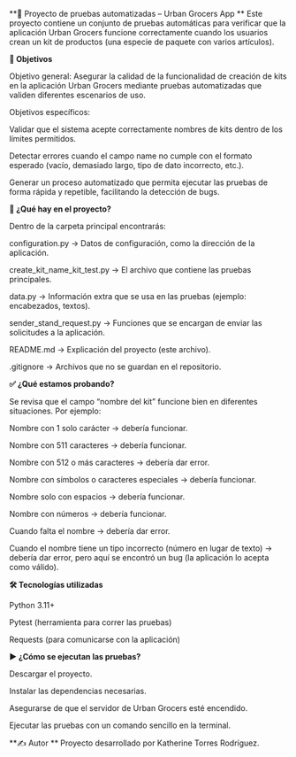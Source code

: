 **🧪 Proyecto de pruebas automatizadas – Urban Grocers App
**
Este proyecto contiene un conjunto de pruebas automáticas para verificar que la aplicación Urban Grocers funcione correctamente cuando los usuarios crean un kit de productos (una especie de paquete con varios artículos).

**🎯 Objetivos**

Objetivo general:
Asegurar la calidad de la funcionalidad de creación de kits en la aplicación Urban Grocers mediante pruebas automatizadas que validen diferentes escenarios de uso.

Objetivos específicos:

Validar que el sistema acepte correctamente nombres de kits dentro de los límites permitidos.

Detectar errores cuando el campo name no cumple con el formato esperado (vacío, demasiado largo, tipo de dato incorrecto, etc.).

Generar un proceso automatizado que permita ejecutar las pruebas de forma rápida y repetible, facilitando la detección de bugs.

**📁 ¿Qué hay en el proyecto?**

Dentro de la carpeta principal encontrarás:

configuration.py → Datos de configuración, como la dirección de la aplicación.

create_kit_name_kit_test.py → El archivo que contiene las pruebas principales.

data.py → Información extra que se usa en las pruebas (ejemplo: encabezados, textos).

sender_stand_request.py → Funciones que se encargan de enviar las solicitudes a la aplicación.

README.md → Explicación del proyecto (este archivo).

.gitignore → Archivos que no se guardan en el repositorio.

**✅ ¿Qué estamos probando?**

Se revisa que el campo “nombre del kit” funcione bien en diferentes situaciones.
Por ejemplo:

Nombre con 1 solo carácter → debería funcionar.

Nombre con 511 caracteres → debería funcionar.

Nombre con 512 o más caracteres → debería dar error.

Nombre con símbolos o caracteres especiales → debería funcionar.

Nombre solo con espacios → debería funcionar.

Nombre con números → debería funcionar.

Cuando falta el nombre → debería dar error.

Cuando el nombre tiene un tipo incorrecto (número en lugar de texto) → debería dar error, pero aquí se encontró un bug (la aplicación lo acepta como válido).

**🛠️ Tecnologías utilizadas**

Python 3.11+

Pytest (herramienta para correr las pruebas)

Requests (para comunicarse con la aplicación)

**▶️ ¿Cómo se ejecutan las pruebas?**

Descargar el proyecto.

Instalar las dependencias necesarias.

Asegurarse de que el servidor de Urban Grocers esté encendido.

Ejecutar las pruebas con un comando sencillo en la terminal.

**✍️ Autor
**
Proyecto desarrollado por Katherine Torres Rodríguez.
